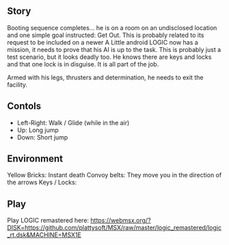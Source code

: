 ## Story

Booting sequence completes... he is on a room on an undisclosed location and one simple goal instructed: Get Out.
This is probably related to its request to be included on a newer A
Little android LOGIC now has a mission, it needs to prove that his AI is up to the task.
This is probably just a test scenario, but it looks deadly too. He knows there are keys and locks and that one lock is in disguise. It is all part of the job.

Armed with his legs, thrusters and determination, he needs to exit the facility.

## Contols

* Left-Right: Walk / Glide (while in the air)
* Up: Long jump
* Down: Short jump

## Environment

Yellow Bricks: Instant death
Convoy belts: They move you in the direction of the arrows
Keys / Locks:

## Play

Play LOGIC remastered here: https://webmsx.org/?DISK=https://github.com/plattysoft/MSX/raw/master/logic_remastered/logic_rt.dsk&MACHINE=MSX1E


